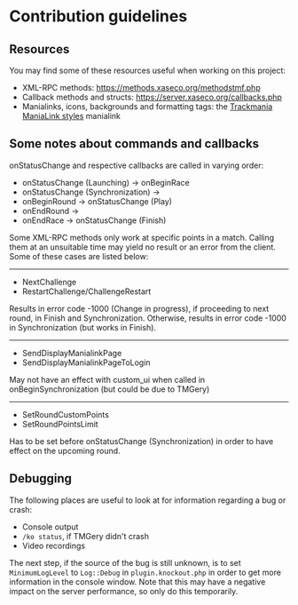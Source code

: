 # Contribution guidelines

## Resources
You may find some of these resources useful when working on this project:

- XML-RPC methods: https://methods.xaseco.org/methodstmf.php
- Callback methods and structs: https://server.xaseco.org/callbacks.php
- Manialinks, icons, backgrounds and formatting tags: the [Trackmania ManiaLink styles](tmtp:///:example) manialink

## Some notes about commands and callbacks
onStatusChange and respective callbacks are called in varying order:

- onStatusChange (Launching) -> onBeginRace
- onStatusChange (Synchronization) ->
- onBeginRound -> onStatusChange (Play)
- onEndRound ->
- onEndRace -> onStatusChange (Finish)

Some XML-RPC methods only work at specific points in a match. Calling them at an unsuitable time may yield no result or an error from the client. Some of these cases are listed below:

---

- NextChallenge
- RestartChallenge/ChallengeRestart

Results in error code -1000 (Change in progress), if proceeding to next round, in Finish and Synchronization. Otherwise, results in error code -1000 in Synchronization (but works in Finish).

---

- SendDisplayManialinkPage
- SendDisplayManialinkPageToLogin

May not have an effect with custom_ui when called in onBeginSynchronization (but could be due to TMGery)

---

- SetRoundCustomPoints
- SetRoundPointsLimit

Has to be set before onStatusChange (Synchronization) in order to have effect on the upcoming round.

## Debugging
The following places are useful to look at for information regarding a bug or crash:

- Console output
- `/ko status`, if TMGery didn't crash
- Video recordings

The next step, if the source of the bug is still unknown, is to set `MinimumLogLevel` to `Log::Debug` in `plugin.knockout.php` in order to get more information in the console window. Note that this may have a negative impact on the server performance, so only do this temporarily.
